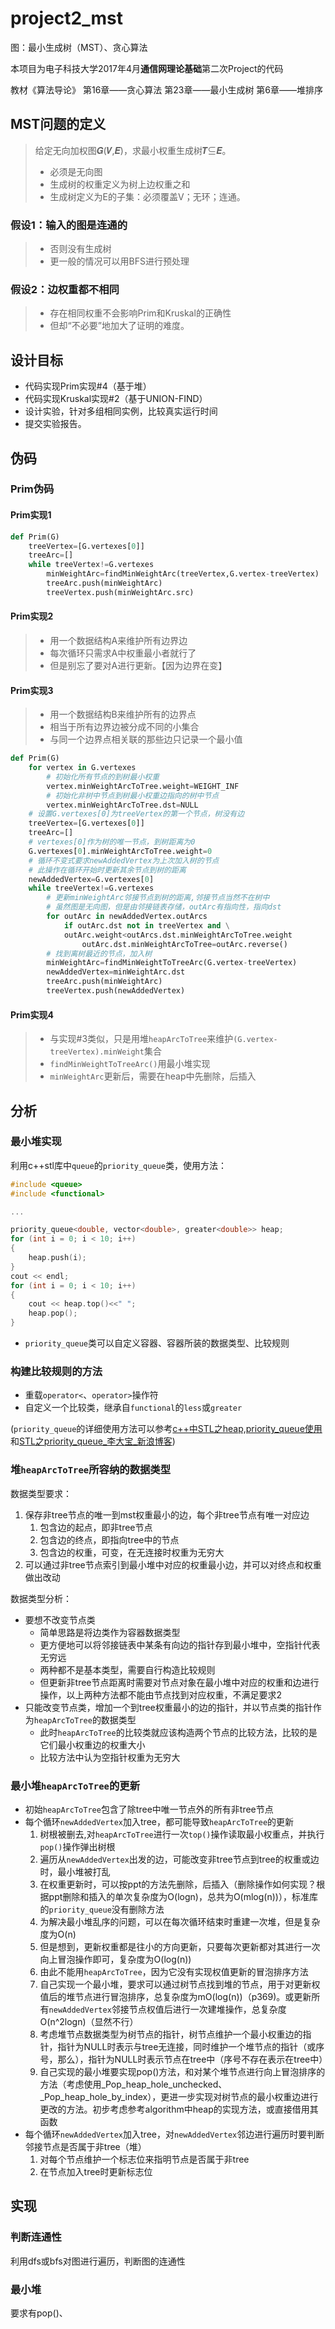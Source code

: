 # project2_mst

图：最小生成树（MST）、贪心算法

本项目为电子科技大学2017年4月**通信网理论基础**第二次Project的代码

教材《算法导论》 第16章——贪心算法 第23章——最小生成树 第6章——堆排序

## MST问题的定义

> 给定无向加权图𝑮(𝑽,𝑬)，求最小权重生成树𝑻⊆𝑬。
> - 必须是无向图
> - 生成树的权重定义为树上边权重之和
> - 生成树定义为E的子集：必须覆盖V；无环；连通。

### 假设1：输入的图是连通的

> - 否则没有生成树
> - 更一般的情况可以用BFS进行预处理

### 假设2：边权重都不相同

> - 存在相同权重不会影响Prim和Kruskal的正确性
> - 但却“不必要”地加大了证明的难度。


## 设计目标

- 代码实现Prim实现#4（基于堆）
- 代码实现Kruskal实现#2（基于UNION-FIND）
- 设计实验，针对多组相同实例，比较真实运行时间
- 提交实验报告。

## 伪码

### Prim伪码

#### Prim实现1
```python
def Prim(G)
    treeVertex=[G.vertexes[0]]
    treeArc=[]
    while treeVertex!=G.vertexes
        minWeightArc=findMinWeightArc(treeVertex,G.vertex-treeVertex)
        treeArc.push(minWeightArc)
        treeVertex.push(minWeightArc.src)
```

#### Prim实现2

> - 用一个数据结构A来维护所有边界边
> - 每次循环只需求A中权重最小者就行了
> - 但是别忘了要对A进行更新。【因为边界在变】

#### Prim实现3

> - 用一个数据结构B来维护所有的边界点
> - 相当于所有边界边被分成不同的小集合
> - 与同一个边界点相关联的那些边只记录一个最小值

```python
def Prim(G)
    for vertex in G.vertexes
        # 初始化所有节点的到树最小权重
        vertex.minWeightArcToTree.weight=WEIGHT_INF
        # 初始化非树中节点到树最小权重边指向的树中节点
        vertex.minWeightArcToTree.dst=NULL
    # 设置G.vertexes[0]为treeVertex的第一个节点，树没有边
    treeVertex=[G.vertexes[0]]
    treeArc=[]
    # vertexes[0]作为树的唯一节点，到树距离为0
    G.vertexes[0].minWeightArcToTree.weight=0
    # 循环不变式要求newAddedVertex为上次加入树的节点
    # 此操作在循环开始时更新其余节点到树的距离
    newAddedVertex=G.vertexes[0]
    while treeVertex!=G.vertexes
        # 更新minWeightArc邻接节点到树的距离,邻接节点当然不在树中
        # 虽然图是无向图，但是由邻接链表存储，outArc有指向性，指向dst
        for outArc in newAddedVertex.outArcs
            if outArc.dst not in treeVertex and \
            outArc.weight<outArcs.dst.minWeightArcToTree.weight
                outArc.dst.minWeightArcToTree=outArc.reverse()
        # 找到离树最近的节点，加入树
        minWeightArc=findMinWeightToTreeArc(G.vertex-treeVertex)
        newAddedVertex=minWeightArc.dst
        treeArc.push(minWeightArc)
        treeVertex.push(newAddedVertex)
```

#### Prim实现4

> - 与实现#3类似，只是用堆```heapArcToTree```来维护```(G.vertex-treeVertex).minWeight```集合
> - ```findMinWeightToTreeArc()```用最小堆实现
> - ```minWeightArc```更新后，需要在heap中先删除，后插入

## 分析

### 最小堆实现

利用c++stl库中```queue```的```priority_queue```类，使用方法：

```cpp
#include <queue>
#include <functional>

...

priority_queue<double, vector<double>, greater<double>> heap;
for (int i = 0; i < 10; i++)
{
    heap.push(i);
}
cout << endl;
for (int i = 0; i < 10; i++)
{
    cout << heap.top()<<" ";
    heap.pop();
}
```

- ```priority_queue```类可以自定义容器、容器所装的数据类型、比较规则


### 构建比较规则的方法

- 重载```operator<```、```operator>```操作符
- 自定义一个比较类，继承自```functional```的```less```或```greater```

(```priority_queue```的详细使用方法可以参考[c++中STL之heap,priority_queue使用](http://blog.csdn.net/longhopefor/article/details/38303545)和[STL之priority_queue_李大宝_新浪博客](http://blog.sina.com.cn/s/blog_959bf1d3010191h1.html))

### 堆```heapArcToTree```所容纳的数据类型

数据类型要求：
1. 保存非tree节点的唯一到mst权重最小的边，每个非tree节点有唯一对应边
    1. 包含边的起点，即非tree节点
    1. 包含边的终点，即指向tree中的节点
    1. 包含边的权重，可变，在无连接时权重为无穷大
1. 可以通过非tree节点索引到最小堆中对应的权重最小边，并可以对终点和权重做出改动

数据类型分析：
- 要想不改变节点类
    - 简单思路是将边类作为容器数据类型
    - 更方便地可以将邻接链表中某条有向边的指针存到最小堆中，空指针代表无穷远
    - 两种都不是基本类型，需要自行构造比较规则
    - 但更新非tree节点距离时需要对节点对象在最小堆中对应的权重和边进行操作，以上两种方法都不能由节点找到对应权重，不满足要求2
- 只能改变节点类，增加一个到tree权重最小的边的指针，并以节点类的指针作为```heapArcToTree```的数据类型
    - 此时```heapArcToTree```的比较类就应该构造两个节点的比较方法，比较的是它们最小权重边的权重大小
    - 比较方法中认为空指针权重为无穷大

### 最小堆```heapArcToTree```的更新

- 初始```heapArcToTree```包含了除tree中唯一节点外的所有非tree节点
- 每个循环```newAddedVertex```加入tree，都可能导致```heapArcToTree```的更新
    1. 树根被删去,对```heapArcToTree```进行一次```top()```操作读取最小权重点，并执行```pop()```操作弹出树根
    1. 遍历从```newAddedVertex```出发的边，可能改变非tree节点到tree的权重或边时，最小堆被打乱
    1. 在权重更新时，可以按ppt的方法先删除，后插入（删除操作如何实现？根据ppt删除和插入的单次复杂度为O(logn)，总共为O(mlog(n))），标准库的```priority_queue```没有删除方法
    1. 为解决最小堆乱序的问题，可以在每次循环结束时重建一次堆，但是复杂度为O(n)
    1. 但是想到，更新权重都是往小的方向更新，只要每次更新都对其进行一次向上冒泡操作即可，复杂度为O(log(n))
    1. 由此不能用```heapArcToTree```，因为它没有实现权值更新的冒泡排序方法
    1. 自己实现一个最小堆，要求可以通过树节点找到堆的节点，用于对更新权值后的堆节点进行冒泡排序，总复杂度为mO(log(n))（p369)。或更新所有```newAddedVertex```邻接节点权值后进行一次建堆操作，总复杂度O(n^2logn)（显然不行）
    1. 考虑堆节点数据类型为树节点的指针，树节点维护一个最小权重边的指针，指针为NULL时表示与tree无连接，同时维护一个堆节点的指针（或序号，那么），指针为NULL时表示节点在tree中（序号不存在表示在tree中）
    1. 自己实现的最小堆要实现pop()方法，和对某个堆节点进行向上冒泡排序的方法（考虑使用_Pop_heap_hole_unchecked、_Pop_heap_hole_by_index），更进一步实现对树节点的最小权重边进行更改的方法。初步考虑参考algorithm中heap的实现方法，或直接借用其函数
- 每个循环```newAddedVertex```加入tree，对```newAddedVertex```邻边进行遍历时要判断邻接节点是否属于非tree（堆）
    1. 对每个节点维护一个标志位来指明节点是否属于非tree
    1. 在节点加入tree时更新标志位

## 实现

### 判断连通性

利用dfs或bfs对图进行遍历，判断图的连通性

### 最小堆

要求有pop()、


